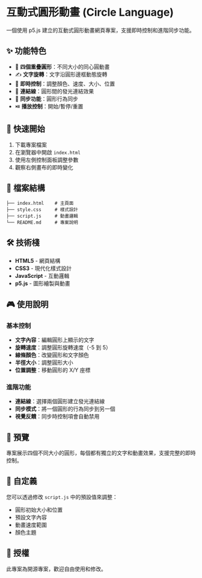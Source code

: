 # 互動式圓形動畫 (Circle Language)

一個使用 p5.js 建立的互動式圓形動畫網頁專案，支援即時控制和進階同步功能。

## ✨ 功能特色

- 🎯 **四個重疊圓形**：不同大小的同心圓動畫
- ✍️ **文字旋轉**：文字沿圓形邊框動態旋轉
- 🎨 **即時控制**：調整顏色、速度、大小、位置
- 🔗 **連結線**：圓形間的發光連結效果
- 🔄 **同步功能**：圓形行為同步
- ⏯️ **播放控制**：開始/暫停/重置

## 🚀 快速開始

1. 下載專案檔案
2. 在瀏覽器中開啟 `index.html`
3. 使用左側控制面板調整參數
4. 觀察右側畫布的即時變化

## 📁 檔案結構

```
├── index.html    # 主頁面
├── style.css     # 樣式設計
├── script.js     # 動畫邏輯
└── README.md     # 專案說明
```

## 🛠️ 技術棧

- **HTML5** - 網頁結構
- **CSS3** - 現代化樣式設計
- **JavaScript** - 互動邏輯
- **p5.js** - 圖形繪製與動畫

## 🎮 使用說明

### 基本控制
- **文字內容**：編輯圓形上顯示的文字
- **旋轉速度**：調整圓形旋轉速度（-5 到 5）
- **線條顏色**：改變圓形和文字顏色
- **半徑大小**：調整圓形大小
- **位置調整**：移動圓形的 X/Y 座標

### 進階功能
- **連結線**：選擇兩個圓形建立發光連結線
- **同步模式**：將一個圓形的行為同步到另一個
- **視覺反饋**：同步時控制項會自動禁用

## 📸 預覽

專案展示四個不同大小的圓形，每個都有獨立的文字和動畫效果，支援完整的即時控制。

## 🔧 自定義

您可以透過修改 `script.js` 中的預設值來調整：
- 圓形初始大小和位置
- 預設文字內容
- 動畫速度範圍
- 顏色主題

## 📄 授權

此專案為開源專案，歡迎自由使用和修改。
